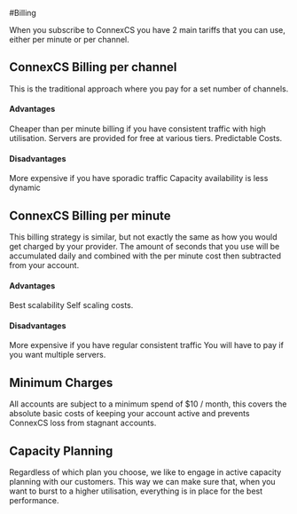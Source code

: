 #Billing

When you subscribe to ConnexCS you have 2 main tariffs that you can use, either per minute or per channel.

<h2>ConnexCS Billing per channel</h2>

This is the traditional approach where you pay for a set number of channels.

<h4><b>Advantages</b></h4>

Cheaper than per minute billing if you have consistent traffic with high utilisation.
Servers are provided for free at various tiers.
Predictable Costs.

<h4><b>Disadvantages</b></h4>

More expensive if you have sporadic traffic
Capacity availability is less dynamic

<h2>ConnexCS Billing per minute</h2>

This billing strategy is similar, but not exactly the same as how you would get charged by your provider. 
The amount of seconds that you use will be accumulated daily and combined with the per minute cost then subtracted from your account.

 <h4><b>Advantages</b></h4>

  Best scalability
  Self scaling costs.

 <h4><b>Disadvantages</b></h4>

  More expensive if you have regular consistent traffic
  You will have to pay if you want multiple servers.

 
<h2>Minimum Charges</h2>

All accounts are subject to a minimum spend of $10 / month, this covers the absolute basic costs of keeping your account
active and prevents ConnexCS loss from stagnant accounts. 

<h2>Capacity Planning</h2>

Regardless of which plan you choose, we like to engage in active capacity planning with our customers. 
This way we can make sure that, when you want to burst to a higher utilisation, everything is in place for the best performance.
